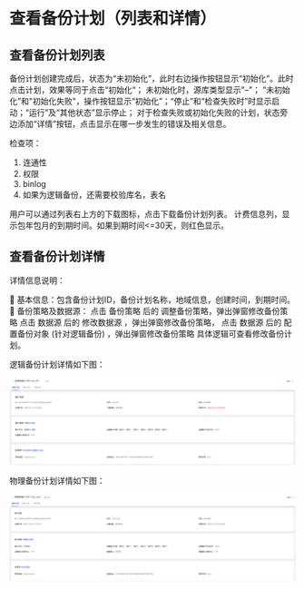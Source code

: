 # 查看备份计划（列表和详情）

## 查看备份计划列表
备份计划创建完成后，状态为“未初始化”，此时右边操作按钮显示“初始化”。此时点击计划，效果等同于点击“初始化“；
未初始化时，源库类型显示"–"；
“未初始化”和"初始化失败"，操作按钮显示“初始化”；“停止”和“检查失败时”时显示启动；“运行”及“其他状态”显示停止；
对于检查失败或初始化失败的计划，状态旁边添加“详情”按钮，点击显示在哪一步发生的错误及相关信息。

检查项：
1)	连通性
2)	权限
3)	binlog
4)	如果为逻辑备份，还需要校验库名，表名

用户可以通过列表右上方的下载图标，点击下载备份计划列表。
计费信息列，显示包年包月的到期时间。如果到期时间<=30天，则红色显示。

## 查看备份计划详情

详情信息说明：

	基本信息：包含备份计划ID，备份计划名称，地域信息，创建时间，到期时间。
	备份策略及数据源：
点击 备份策略 后的  调整备份策略，弹出弹窗修改备份策略
点击 数据源 后的 修改数据源 ，弹出弹窗修改备份策略，
点击 数据源 后的 配置备份对象 (针对逻辑备份) ，弹出弹窗修改备份策略
具体逻辑可查看修改备份计划。

逻辑备份计划详情如下图：

![](../../image/DBS/check-backup-schedule1.png) 
 
物理备份计划详情如下图：

![](../../image/DBS/check-backup-schedule2.png)  

